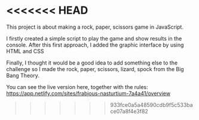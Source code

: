 <<<<<<< HEAD
=======
This project is about making a rock, paper, scissors game in JavaScript.

I firstly created a simple script to play the game and show results in the console.
After this first approach, I added the graphic interface by using HTML and CSS

Finally, I thought it would be a good idea to add something else to the challenge so I made the rock, paper, scissors, lizard, spock from the Big Bang Theory.

You can see the live version here, together with the rules: https://app.netlify.com/sites/frabjous-nasturtium-7a4a41/overview
>>>>>>> 933fce0a5a48590cdb9f5c533bace07a8f4e3f82
